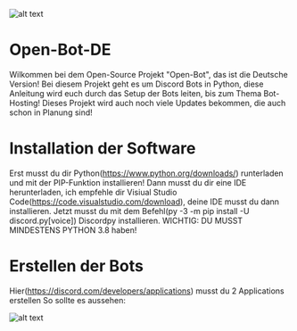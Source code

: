 ![alt text](https://lh4.googleusercontent.com/e0EdIIO_YC_Mta-wAZBcoAyfnCqvHMjwUR-JijNYXFEEfUAeUUawSn457IxIZf67yG64p3nJtXcIlqoCqiDK2_1_13FEByvz_MvJLIV3-uPcCDGmKd8PVBpSiCqSSgQATQ=w1280)

# Open-Bot-DE
Wilkommen bei dem Open-Source Projekt "Open-Bot", das ist die Deutsche Version!
Bei diesem Projekt geht es um Discord Bots in Python, diese Anleitung wird euch durch das Setup der Bots leiten, bis zum Thema Bot-Hosting!
Dieses Projekt wird auch noch viele Updates bekommen, die auch schon in Planung sind!

# Installation der Software
Erst musst du dir Python(https://www.python.org/downloads/) runterladen und mit der PIP-Funktion installieren!
Dann musst du dir eine IDE herunterladen, ich empfehle dir Visiual Studio Code(https://code.visualstudio.com/download), deine IDE musst du dann 
installieren.
Jetzt musst du mit dem Befehl(py -3 -m pip install -U discord.py[voice]) Discordpy installieren.
WICHTIG: DU MUSST MINDESTENS PYTHON 3.8 haben!

# Erstellen der Bots
Hier(https://discord.com/developers/applications) musst du 2 Applications erstellen
So sollte es aussehen: 


![alt text](https://lh4.googleusercontent.com/e0EdIIO_YC_Mta-wAZBcoAyfnCqvHMjwUR-JijNYXFEEfUAeUUawSn457IxIZf67yG64p3nJtXcIlqoCqiDK2_1_13FEByvz_MvJLIV3-uPcCDGmKd8PVBpSiCqSSgQATQ=w1280)


